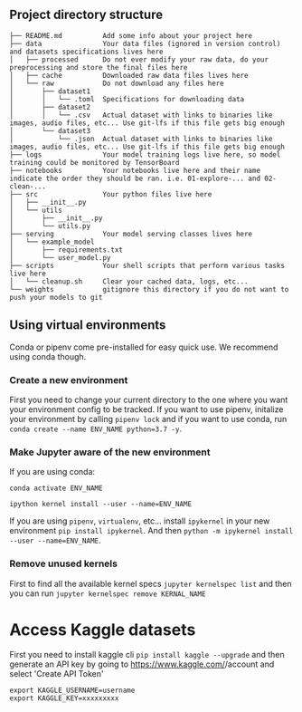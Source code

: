 ## Project directory structure
```
├── README.md          Add some info about your project here
├── data               Your data files (ignored in version control) and datasets specifications lives here
│   ├── processed      Do not ever modify your raw data, do your preprocessing and store the final files here
│   ├── cache          Downloaded raw data files lives here
│   └── raw            Do not download any files here
│       ├── dataset1   
│       │   └── .toml  Specifications for downloading data
│       ├── dataset2
│       │   └── .csv   Actual dataset with links to binaries like images, audio files, etc... Use git-lfs if this file gets big enough
│       └── dataset3   
│           └── .json  Actual dataset with links to binaries like images, audio files, etc... Use git-lfs if this file gets big enough
├── logs               Your model training logs live here, so model training could be monitored by TensorBoard
├── notebooks          Your notebooks live here and their name indicate the order they should be ran. i.e. 01-explore-... and 02-clean-...
├── src                Your python files live here
│   ├── __init__.py
│   └── utils
│       ├── __init__.py
│       └── utils.py
├── serving            Your model serving classes lives here
│   └── example_model
│       ├── requirements.txt
│       └── user_model.py
├── scripts            Your shell scripts that perform various tasks live here 
│   └── cleanup.sh     Clear your cached data, logs, etc...
└── weights            gitignore this directory if you do not want to push your models to git
```


## Using virtual environments
Conda or pipenv come pre-installed for easy quick use. We recommend using conda though.

### Create a new environment
First you need to change your current directory to the one where you want your environment config to be tracked.
If you want to use pipenv, initalize your environment by calling `pipenv lock` and if you want to use conda, run `conda create --name ENV_NAME python=3.7 -y`.

### Make Jupyter aware of the new environment
If you are using conda:
```
conda activate ENV_NAME                   

ipython kernel install --user --name=ENV_NAME
```

If you are using `pipenv`, `virtualenv`, etc... install `ipykernel` in your new environment `pip install ipykernel`. And then  `python -m ipykernel install --user --name=ENV_NAME`.

### Remove unused kernels
First to find all the available kernel specs `jupyter kernelspec list` and then you can run `jupyter kernelspec remove KERNAL_NAME`

# Access Kaggle datasets
First you need to install kaggle cli `pip install kaggle --upgrade` and then generate an API key by going to https://www.kaggle.com/<username>/account and select 'Create API Token'
```
export KAGGLE_USERNAME=username
export KAGGLE_KEY=xxxxxxxxx
```
